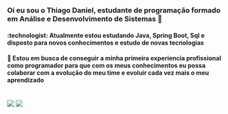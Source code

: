 <h3> Oi eu sou o Thiago Daniel, estudante de programação formado em Análise e Desenvolvimento de Sistemas 👋 </h3>
<h4> :technologist: Atualmente estou estudando Java, Spring Boot, Sql e disposto para novos conhecimentos e estudo de novas tecnologias </h4>
<h4> 🌱 Estou em busca de conseguir a minha primeira experiencia profissional como programador para 
  que com os meus conhecimentos eu possa colaborar com a evolução do meu time e evoluir cada vez mais o meu aprendizado </h4>

<div style= "display: inline_block"><br>
    <img align="center" src="https://github-readme-stats.vercel.app/api?username=thiagoDaniel&show_icons=true&theme=transparent" >
    <img align="center" src="https://github-readme-stats.vercel.app/api/top-langs/?username=thiagoDaniel&layout=compact" />

</div>
